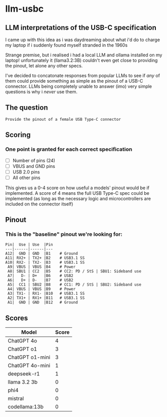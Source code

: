 # llm-usbc

## LLM interpretations of the USB-C specification

I came up with this idea as i was daydreaming about what i'd do to charge my laptop if i suddenly found myself stranded in the 1960s

Strange premise, but i realised i had a local LLM and ollama installed on my laptop! unfortunately it (llama3.2:3B) couldn't even get close to providing the pinout, let alone any other specs.

I've decided to concatonate responses from popular LLMs to see if *any* of them could provide something as simple as the pinout of a USB-C connector. LLMs being completely unable to answer (imo) very simple questions is why i *never* use them.

## The question

```
Provide the pinout of a female USB Type-C connector
```

## Scoring

### One point is granted for each correct specification

- [ ] Number of pins (24)
- [ ] VBUS and GND pins
- [ ] USB 2.0 pins
- [ ] All other pins

This gives us a 0-4 score on how useful a models' pinout would be if implemented. A score of 4 means the full USB Type-C spec could be implemented (as long as the necessary logic and microcontrollers are included on the connector itself)

## Pinout

### This is the "baseline" pinout we're looking for:

```
Pin|  Use | Use  |Pin
---|------|------|---
A12|  GND | GND  |B1    # Ground
A11| RX2+ | TX2+ |B2    # USB3.1 SS
A10| RX2- | TX2- |B3    # USB3.1 SS
 A9| VBUS | VBUS |B4    # Power
 A8| SBU1 | CC2  |B5    # CC2: PD / StS | SBU1: Sideband use
 A7|   D- | D+   |B6    # USB2
 A6|   D+ | D-   |B7    # USB2
 A5|  CC1 | SBU2 |B8    # CC1: PD / StS | SBU2: Sideband use
 A4| VBUS | VBUS |B9    # Power
 A3| TX1- | RX1- |B10   # USB3.1 SS
 A2| TX1+ | RX1+ |B11   # USB3.1 SS
 A1|  GND | GND  |B12   # Ground
```

## Scores

| Model | Score |
|-------|-------|
| ChatGPT 4o | 4 |
| ChatGPT o1 | 3 |
| ChatGPT o1-mini | 3 |
| ChatGPT 4o-mini | 1 |
| deepseek-r1 | 1 |
| llama 3.2 3b | 0 |
| phi4 | 0 |
| mistral | 0 |
| codellama:13b | 0 |

